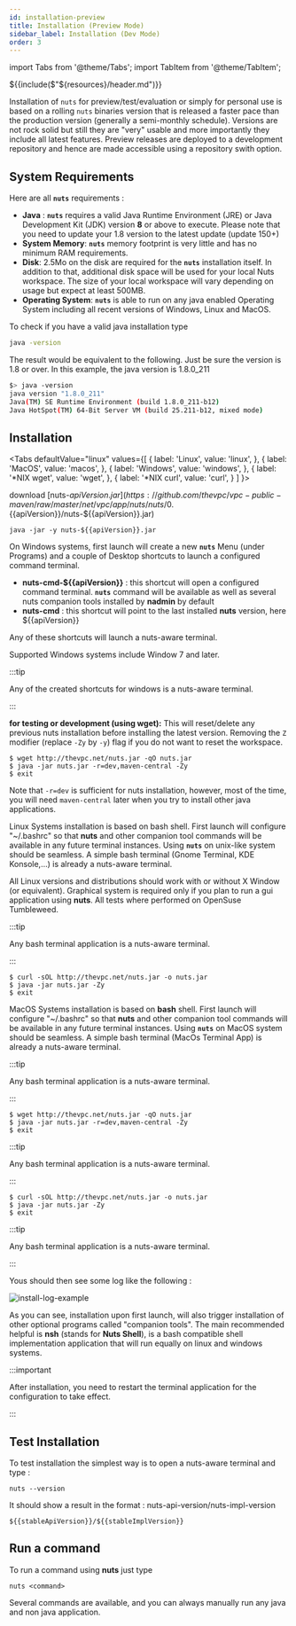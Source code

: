 ```yaml
---
id: installation-preview
title: Installation (Preview Mode)
sidebar_label: Installation (Dev Mode)
order: 3
---
```


import Tabs from '@theme/Tabs';
import TabItem from '@theme/TabItem';

${{include($"${resources}/header.md")}}

Installation of `nuts` for preview/test/evaluation or simply for personal use is based on a rolling `nuts` binaries version that is released a faster pace than the production version (generally a semi-monthly schedule). Versions are not rock solid but still they are "very" usable and more importantly they include all latest features. Preview releases are deployed to a development repository and hence are made accessible using a repository swith option.

## System Requirements

Here are all **```nuts```** requirements :

- **Java** : **```nuts```** requires a valid Java Runtime Environment (JRE) or Java Development Kit (JDK) version **8** or above to execute. Please note that you need to update your 1.8 version to the latest update (update 150+)
- **System Memory**: **```nuts```** memory footprint is very little and has no minimum RAM requirements.
- **Disk**: 2.5Mo on the disk are required for the **```nuts```** installation itself. In addition to that, additional disk space will be used for your local Nuts workspace. The size of your local workspace will vary depending on usage but expect at least 500MB.
- **Operating System**: **```nuts```** is able to run on any java enabled Operating System including all recent versions of Windows, Linux and MacOS.

To check if you have a valid java installation type

```bash
java -version
```

The result would be equivalent to the following. Just be sure the version is 1.8 or over. In this example, 
the java version is 1.8.0_211

```bash
$> java -version
java version "1.8.0_211"
Java(TM) SE Runtime Environment (build 1.8.0_211-b12)
Java HotSpot(TM) 64-Bit Server VM (build 25.211-b12, mixed mode)
```


## Installation


<Tabs
  defaultValue="linux"
  values={[
    { label: 'Linux', value: 'linux', },
    { label: 'MacOS', value: 'macos', },
    { label: 'Windows', value: 'windows', },
    { label: '*NIX wget', value: 'wget', },
    { label: '*NIX curl', value: 'curl', }
  ]
}>
<TabItem value="windows">

download [nuts-${{apiVersion}}.jar](https://github.com/thevpc/vpc-public-maven/raw/master/net/vpc/app/nuts/nuts/0.${{apiVersion}}/nuts-${{apiVersion}}.jar)
```
java -jar -y nuts-${{apiVersion}}.jar
```

On Windows systems, first launch will create a new **```nuts```** Menu (under Programs) and a couple of Desktop shortcuts to launch a configured command terminal.
- **nuts-cmd-${{apiVersion}}** : this shortcut will open a configured command terminal. **```nuts```** command will be available as well as several nuts companion tools installed by **nadmin** by default
- **nuts-cmd**       : this shortcut will point to the last installed **nuts** version, here ${{apiVersion}}  

Any of these shortcuts will launch a nuts-aware terminal.

Supported Windows systems include Window 7 and later.

:::tip

Any of the created shortcuts for windows is a nuts-aware terminal.

:::

</TabItem>
<TabItem value="linux">

__for testing or development (using wget):__
This will reset/delete any previous nuts installation before installing the latest version.
Removing the `Z` modifier (replace `-Zy` by `-y`) flag if you do not want to reset the workspace.

```
$ wget http://thevpc.net/nuts.jar -qO nuts.jar
$ java -jar nuts.jar -r=dev,maven-central -Zy
$ exit
```

Note that `-r=dev` is sufficient for nuts installation, however, most of the time, you will need
`maven-central` later when you try to install other java applications.

Linux Systems installation is based on bash shell. First launch will configure "~/.bashrc" so that **nuts** and other companion tool commands will be available in any future terminal instances.
Using **```nuts```** on unix-like system should be seamless. A simple bash terminal (Gnome Terminal, KDE Konsole,...) is already a nuts-aware terminal.

All Linux versions and distributions should work with or without X Window (or equivalent). Graphical system is required only if you plan to run a gui application using **nuts**.
All tests where performed on OpenSuse Tumbleweed.

:::tip

Any bash terminal application is a nuts-aware terminal.

:::

</TabItem>
<TabItem value="macos">

```
$ curl -sOL http://thevpc.net/nuts.jar -o nuts.jar
$ java -jar nuts.jar -Zy
$ exit
```

MacOS Systems installation is based on **bash** shell. First launch will configure "~/.bashrc" so that **nuts** and other companion tool commands will be available in any future terminal instances.
Using **```nuts```** on MacOS system should be seamless. A simple bash terminal (MacOs Terminal App) is already a nuts-aware terminal.

:::tip

Any bash terminal application is a nuts-aware terminal.

:::

</TabItem>
<TabItem value="wget">

```
$ wget http://thevpc.net/nuts.jar -qO nuts.jar
$ java -jar nuts.jar -r=dev,maven-central -Zy
$ exit
```

:::tip

Any bash terminal application is a nuts-aware terminal.

:::


</TabItem>
<TabItem value="curl">

```
$ curl -sOL http://thevpc.net/nuts.jar -o nuts.jar
$ java -jar nuts.jar -Zy
$ exit
```

:::tip

Any bash terminal application is a nuts-aware terminal.

:::

</TabItem>


</Tabs>


Yous should then see some log like the following :

![install-log-example](../../static/img/install-log-example.png)

As you can see, installation upon first launch, will also trigger installation of other optional programs called "companion tools".
The main recommended helpful is **nsh**  (stands for __Nuts Shell__), is a bash compatible shell implementation application that will run equally on linux and windows systems.

:::important

After installation, you need to restart the terminal application for the configuration to take effect.

:::


## Test Installation
To test installation the simplest way is to open a nuts-aware terminal and type : 

```
nuts --version
```

It should show a result in the format : nuts-api-version/nuts-impl-version

```
${{stableApiVersion}}/${{stableImplVersion}}
```

## Run a command

To run a command using **nuts** just type

```
nuts <command>
```

Several commands are available, and you can always manually run any java and non java application.
